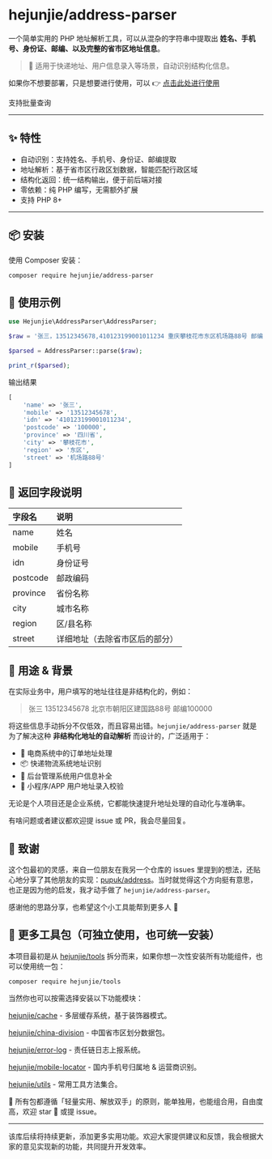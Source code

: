 # hejunjie/address-parser

一个简单实用的 PHP 地址解析工具，可以从混杂的字符串中提取出 **姓名、手机号、身份证、邮编、以及完整的省市区地址信息**。

> 🚀 适用于快递地址、用户信息录入等场景，自动识别结构化信息。

如果你不想要部署，只是想要进行使用，可以 👉 [点击此处进行使用](https://tools.hejunjie.life/#/external/address-parser)

支持批量查询

---

## ✨ 特性

- 自动识别：支持姓名、手机号、身份证、邮编提取  
- 地址解析：基于省市区行政区划数据，智能匹配行政区域  
- 结构化返回：统一结构输出，便于前后端对接  
- 零依赖：纯 PHP 编写，无需额外扩展  
- 支持 PHP 8+

---

## 📦 安装

使用 Composer 安装：

```bash
composer require hejunjie/address-parser
```

## 🧠 使用示例

```php
use Hejunjie\AddressParser\AddressParser;

$raw = '张三，13512345678,410123199001011234 重庆攀枝花市东区机场路88号 邮编100000';

$parsed = AddressParser::parse($raw);

print_r($parsed);

```

输出结果

```php
[
    'name' => '张三',
    'mobile' => '13512345678',
    'idn' => '410123199001011234',
    'postcode' => '100000',
    'province' => '四川省',
    'city' => '攀枝花市',
    'region' => '东区',
    'street' => '机场路88号'
]
```

## 🧩 返回字段说明

| 字段名 | 说明 |
|:-------|:-----|
| name | 姓名 |
| mobile | 手机号 |
| idn | 身份证号 |
| postcode | 邮政编码 |
| province | 省份名称 |
| city | 城市名称 |
| region | 区/县名称 |
| street | 详细地址（去除省市区后的部分） |

## 🧰 用途 & 背景

在实际业务中，用户填写的地址往往是非结构化的，例如：

> 张三 13512345678 北京市朝阳区建国路88号 邮编100000

将这些信息手动拆分不仅低效，而且容易出错。`hejunjie/address-parser` 就是为了解决这种 **非结构化地址的自动解析** 而设计的，广泛适用于：

- 🛒 电商系统中的订单地址处理  
- 📦 快递物流系统地址识别  
- 🧾 后台管理系统用户信息补全  
- 📱 小程序/APP 用户地址录入校验  

无论是个人项目还是企业系统，它都能快速提升地址处理的自动化与准确率。

有啥问题或者建议都欢迎提 issue 或 PR，我会尽量回复。

## 🙏 致谢
这个包最初的灵感，来自一位朋友在我另一个仓库的 issues 里提到的想法，还贴心地分享了其他朋友的实现：[pupuk/address](https://github.com/pupuk/address)。当时就觉得这个方向挺有意思，也正是因为他的启发，我才动手做了 `hejunjie/address-parser`。

感谢他的思路分享，也希望这个小工具能帮到更多人 🙌

## 🔧 更多工具包（可独立使用，也可统一安装）

本项目最初是从 [hejunjie/tools](https://github.com/zxc7563598/php-tools) 拆分而来，如果你想一次性安装所有功能组件，也可以使用统一包：

```bash
composer require hejunjie/tools
```

当然你也可以按需选择安装以下功能模块：

[hejunjie/cache](https://github.com/zxc7563598/php-cache) - 多层缓存系统，基于装饰器模式。

[hejunjie/china-division](https://github.com/zxc7563598/php-china-division) - 中国省市区划分数据包。

[hejunjie/error-log](https://github.com/zxc7563598/php-error-log) - 责任链日志上报系统。

[hejunjie/mobile-locator](https://github.com/zxc7563598/php-mobile-locator) - 国内手机号归属地 & 运营商识别。

[hejunjie/utils](https://github.com/zxc7563598/php-utils) - 常用工具方法集合。

👀 所有包都遵循「轻量实用、解放双手」的原则，能单独用，也能组合用，自由度高，欢迎 star 🌟 或提 issue。

---

该库后续将持续更新，添加更多实用功能。欢迎大家提供建议和反馈，我会根据大家的意见实现新的功能，共同提升开发效率。
